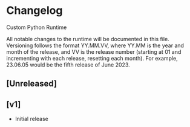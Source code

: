 # Changelog
Custom Python Runtime

All notable changes to the runtime will be documented in this file. Versioning follows the format YY.MM.VV, where YY.MM is the year and month of the release, and VV is the release number (starting at 01 and incrementing with each release, resetting each month). For example, 23.06.05 would be the fifth release of June 2023.

## [Unreleased]

## [v1]
* Initial release
